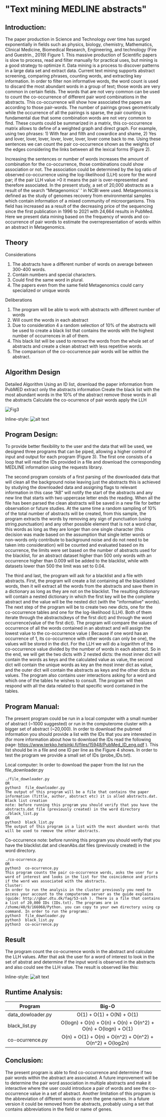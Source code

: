 # "Text mining MEDLINE abstracts"

## Introduction:
The paper production in Science and Technology over time has surged exponentially in fields such as physics, biology, chemistry, Mathematics, Clinical Medicine, Biomedical Research, Engineering, and technology (Fire and Guestrin., 2019) Figure 1. This massive production of Scientific papers is slow to process, read and filter manually for practical uses, but mining is a good strategy to optimize it. Data mining is a process to discover patterns in a large data set and extract data. Current text mining supports abstract screening, comparing phrases, counting words, and extracting key information. In order to filter non informative words, the word count is used to discard the most abundant words in a group of text; those words are very common in certain fields. The words that are not very common can be used to count the co-occurrence of different pair word combinations in the abstracts. This co-occurrence will show how associated the papers are according to those pair-words. The number of pairings grows geometrically while the occurrence of all the pairings is sparse, the pair counting is fundamental due that some combination words are not very common to find. These counts could be summarized in a matrix, this co-occurrence matrix allows to define of a weighted graph and direct graph. For example, using two phrases: 1) With fear and filth and cowardice and shame, 2) Yes and lover, lover, lover, lover, lover, lover, lover come back to me. Using these sentences we can count the pair co-occurrence shown as the weights of the edges considering the links between all the lexical forms (Figure 2).


Increasing the sentences or number of words increases the amount of combination for the co-occurrence, those combinations could show association or not. The association could be determined by the log ratio of observed co-occurrence using the log-likelihood (LLH) score for the word par; if the pair LLH value >0 it means the pair is over-represented and therefore associated.
In the present study, a set of 20,000 abstracts as a result of the search “Metagenomics' ' in NCBI were used. Metagenomics is defined as the study of genomes recovery from environmental samples which contain information of a mixed community of microorganisms. This field has increased as a result of the decreasing price of the sequencing since the first publication in 1996 to 2021 with 24,664 results in PubMed. Here we present data mining based on the frequency of words and co-occurrence of pair words to estimate the overrepresentation of words within an abstract in Metagenomics.

## Theory

Considerations
1. The abstracts have a different number of words on average between 300-400 words.
2. Contain numbers and special characters.
3. Could find the same word in plural.
4. The papers even from the same field Metagenomics could carry specialized or unique words 

Deliberations
1. The program will be able to work with abstracts with different number of words 
2. Will count the words in each abstract 
3. Due to consideration 4 a random selection of 10% of the abstracts will be used to create a black list that contains the words with the highest number of occurrences in all of them. 
4. This black list will be used to remove the words from the whole set of abstracts and create a clean abstract with less repetitive words. 
5. The comparison of the co-occurrence pair words will be within the abstract.

## Algorithm Design
Detailed Algorithm
Using an ID list, download the paper information from PubMED
            	extract only the abstracts information 
Create the black list with the most abundant words  in the 10% of the abstract
	remove those words in all the abstracts
Calculate the co-ocurrence of pair words 
	apply the LLH 

![Fig3](https://github.com/CarolRo/CarolRo/tree/main/Figures/Fig3.png)

Inline-style: 
![alt text](https://github.com/CarolRo/CarolRo/tree/main/Figures/Fig3.png "Figure 3- Flowchart of the 3 part program: file_downloader.py in yellow, black_list.py in green and black_list.py in orange")

## Program Design: 
To provide better flexibility to the user and the data that will be used, we designed three programs that can be piped, allowing a higher control of input and output for each program (Figure 3).
The first one consists of a loop that will read the IDs provided in a file and download the corresponding MEDLINE information using the requests library.

The second program consists of a first parsing of the downloaded data that will clean all the background noise leaving just the abstracts this is achieved by studying the downloaded data and assigning flags to relevant information in this case “AB” will notify the start of the abstracts and any new line that starts with two uppercase letter ends the reading. When all the file has been parsed the clean abstracts will be saved in a new file for better observation or future studies. At the same time a random sampling of 10% of the total number of abstracts will be created, from this sample, the program extracts the words by removing any sign of punctuation (using string.punctuation) and any other possible element that is not a word char, this words as long as they are longer than one single character (this decision was made based on the assumption that single letter words or non-words only contribute to background noise and do not need to be taken into consideration) will be counted and evaluated based on its occurrence, the limits were set based on the number of abstracts used for the blacklist, for an abstract dataset higher than 500 only words with an occurrence higher than 0.009 will be added to the blacklist, while with datasets lower than 500 the limit was set to 0.04.

The third and last, the program will ask for a blacklist and a file with abstracts. First, the program will create a list containing all the blacklisted words, then it will extract all the words from the abstracts and save them in a dictionary as long as they are not on the blacklist. The resulting dictionary will contain a nested dictionary in which the first key will be the complete abstract and the value will be the nested dict (with the "informative" words). The next step of the program will be to create two new dicts, one for the co-occurrence tables and one for the log-likelihood (LLH). Both of them iterate through the abstracts(keys of the first dict) and through the word occurrence(value of the first dict). The program will compare the values of occurrence of all the words contained in an abstract and will assign the lowest value to the co-occurrence value ( Because if one word has an occurrence of 1, its co-occurrence with other words can only be one), the values will be stored in the dict. For the LLH we will do a logarithm of the co-occurrence value divided by the number of words in each abstract.
So in the end, we will get the two dicts with 2 nested dicts: the most inner dict will contain the words as keys and the calculated value as value, the second dict will contain the unique words as key an the most inner dict as value, and the outer dict will contain the abstracts as keys and the other dicts as values.
The program also contains user interactions asking for a word and which one of the tables he wishes to consult. The program will then respond with all the data related to that specific word contained in the tables.


## Program Manual: 
The present program could be run in a local computer with a small number of abstract (~1000 suggested) or run in the computerome cluster with a bigger set of abstract (~20,000). In order to download the pubmed information you should provide a list with the IDs that you are interested in (for more information about how to download the IDs read the following page: https://www.terkko.helsinki.fi/files/15948/PubMed_ID_eng.pdf ). This list  should be in a file and one ID per line as the Figure 4 shows. In order to test the program we provide a small set of IDs (probe_IDs.txt).


Local computer: 
In order to download the paper from the list  run the file_downloader.py

```
./file_downloader.py
OR
python3  file_downloader.py
The output of this program will be a file that contains the paper information (Tittle, author, abstract etc) it is alled abstracts.dat.
Black list creation 
note: before running this program you should verify that you have the  abstracts.dat file (previously created) in the word directory
./black_list.py
OR
python3  black_list.py
The output of this program is a list with the most abundant words that will be used to remove the other abstracts. 
```


Co-occurrence 
note: before running this program you should verify that you have the blacklist.dat  and cleanAbs.dat files  (previously created) in the word directory.

```
./co-ocurrence.py
OR
python3  co-ocurrence.py
This program counts the pair co-occurrence words, asks the user for a word of interest and looks in the list for the coincidence and prints if the word was associated with the abstracts. 
Cluster: 
In order to run the analysis in the cluster previously you need to access your account to the computerome server as the guide explains (guide: http://gbar.dtu.dk/faq/53-ssh ). There is a file that contains a list of 20,000 IDs (IDs.txt). The programs are in /zhome/40/9/166068/Python. you can copy to your own directory using cp command. In order to run the programs: 
python3  file_downloader.py
python3  black_list.py
python3  co-ocurrence.py
```

## Result 
The program count the co-ocurrence words in the abstract and calculate the LLH values. After that ask the user for a word of interest to look in the set of abstrat and determine if the input word is observed in the abstracts and also could see the LLH value. The result is observed like this: 



Inline-style: 
![alt text](https://github.com/CarolRo/CarolRo/tree/main/Figures/result.png "Figure 4- Output of the co-ocurrence word provided by the user")




## Runtime Analysis: 


| Program           | Big-O                                                           |
| ------------------|:------------------------------------------------------------:|
| data_dowloader.py | O(1) + O(1) + O(N) + O(1)                                    | 
| black_list.py     | O(logn) + O(n) + O(n) + O(n) + O(n^2) + O(n) + O(logn) + O(1)|
| co-ocurrence.py   | O(n) + O(1) + O(n) + O(n^2) + O(n^2) + O(n^2) + O(log2n)     |





## Conclusion: 
The present program is able to find co-occurrence and determine if two pair words within the abstract  are associated. A future improvement will be to determine the pair word association in multiple abstracts and make it interactive where the user could introduce a pair of words and see the co-occurrence value in a set of abstract.  Another limitation of this program is the abbreviation of different words or even the gene names. In a future version it could be removed from the abstracts, probably using a set that contains abbreviations in the field or name of genes. 


